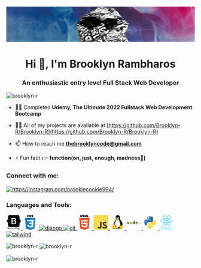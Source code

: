 ![logo](https://github.com/Brooklyn-R/Brooklyn-R/blob/main/profile_banner.png)
<h1 align="center">Hi 👋, I'm Brooklyn Rambharos</h1>
<h3 align="center">An enthusiastic entry level Full Stack Web Developer</h3>

<img align="right" src="https://th.bing.com/th/id/R.d4b0936f300957f9e96b6dcb40041c28?rik=AW9umw%2bxjkA95w&riu=http%3a%2f%2fmedia.japanpowered.com%2fimages%2ftyping-animation.gif&ehk=RgIlxfvYPCHNqaxobpJdIkNranSMU5xKAQOEJ1Cs3Xo%3d&risl=&pid=ImgRaw&r=0" alt="" style="width: 400px; border-radius:20px; box-shadow: 0 0 15px rgba(0,0,0,0.5);" />

<p align="left"> <img src="https://komarev.com/ghpvc/?username=brooklyn-r&label=Profile%20views&color=0e75b6&style=flat" alt="brooklyn-r" /> </p>

- 👩‍🎓 Completed **Udemy, The Ultimate 2022 Fullstack Web Development Bootcamp**

- 👨‍💻 All of my projects are available at [https://github.com/Brooklyn-R/Brooklyn-R](https://github.com/Brooklyn-R/Brooklyn-R)

- 📫 How to reach me **thebrooklyncode@gmail.com**

- ⚡ Fun fact 👉 **function(on, just, enough, madness🤪)**

<h3 align="left">Connect with me:</h3>
<p align="left">
<a href="https://instagram.com/brookiecookie994/" target="blank"><img align="center" src="https://raw.githubusercontent.com/rahuldkjain/github-profile-readme-generator/master/src/images/icons/Social/instagram.svg" alt="https//instagram.com/brookiecookie994/" height="30" width="40" /></a>
</p>

<h3 align="left">Languages and Tools:</h3>
<p align="left"> <a href="https://getbootstrap.com" target="_blank" rel="noreferrer"> <img src="https://raw.githubusercontent.com/devicons/devicon/master/icons/bootstrap/bootstrap-plain-wordmark.svg" alt="bootstrap" width="40" height="40"/> </a> <a href="https://www.w3schools.com/css/" target="_blank" rel="noreferrer"> <img src="https://raw.githubusercontent.com/devicons/devicon/master/icons/css3/css3-original-wordmark.svg" alt="css3" width="40" height="40"/> </a> <a href="https://www.djangoproject.com/" target="_blank" rel="noreferrer"> <img src="https://cdn.worldvectorlogo.com/logos/django.svg" alt="django" width="40" height="40"/> </a> <a href="https://git-scm.com/" target="_blank" rel="noreferrer"> <img src="https://www.vectorlogo.zone/logos/git-scm/git-scm-icon.svg" alt="git" width="40" height="40"/> </a> <a href="https://www.w3.org/html/" target="_blank" rel="noreferrer"> <img src="https://raw.githubusercontent.com/devicons/devicon/master/icons/html5/html5-original-wordmark.svg" alt="html5" width="40" height="40"/> </a> <a href="https://developer.mozilla.org/en-US/docs/Web/JavaScript" target="_blank" rel="noreferrer"> <img src="https://raw.githubusercontent.com/devicons/devicon/master/icons/javascript/javascript-original.svg" alt="javascript" width="40" height="40"/> </a> <a href="https://www.linux.org/" target="_blank" rel="noreferrer"> <img src="https://raw.githubusercontent.com/devicons/devicon/master/icons/linux/linux-original.svg" alt="linux" width="40" height="40"/> </a> <a href="https://nodejs.org" target="_blank" rel="noreferrer"> <img src="https://raw.githubusercontent.com/devicons/devicon/master/icons/nodejs/nodejs-original-wordmark.svg" alt="nodejs" width="40" height="40"/> </a> <a href="https://www.python.org" target="_blank" rel="noreferrer"> <img src="https://raw.githubusercontent.com/devicons/devicon/master/icons/python/python-original.svg" alt="python" width="40" height="40"/> </a> <a href="https://reactjs.org/" target="_blank" rel="noreferrer"> <img src="https://raw.githubusercontent.com/devicons/devicon/master/icons/react/react-original-wordmark.svg" alt="react" width="40" height="40"/> </a> <a href="https://tailwindcss.com/" target="_blank" rel="noreferrer"> <img src="https://www.vectorlogo.zone/logos/tailwindcss/tailwindcss-icon.svg" alt="tailwind" width="40" height="40"/> </a> </p>

<p><img align="left" src="https://github-readme-stats.vercel.app/api/top-langs?username=brooklyn-r&show_icons=true&locale=en&layout=compact" alt="brooklyn-r" /></p>

<p>&nbsp;<img align="center" src="https://github-readme-stats.vercel.app/api?username=brooklyn-r&show_icons=true&locale=en" alt="brooklyn-r" /></p>

<p><img align="center" src="https://github-readme-streak-stats.herokuapp.com/?user=brooklyn-r&" alt="brooklyn-r" /></p>
